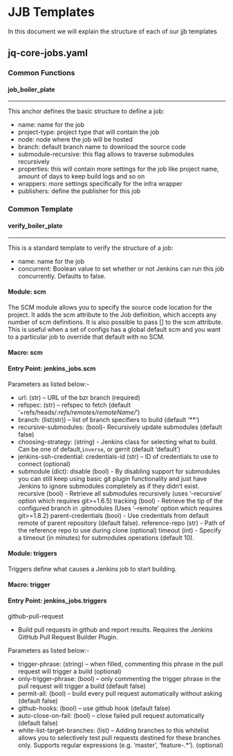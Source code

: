 # JJB Templates

In this document we will explain the structure of each of our jjb templates
## jq-core-jobs.yaml

### Common Functions
#### job_boiler_plate
---
This anchor defines the basic structure to define a job:
* name: name for the job
* project-type: project type that will contain the job
* node: node where the job will be hosted
* branch: default branch name to download the source code
* submodule-recursive: this flag allows to traverse submodules recursively
* properties: this will contain more settings for the job like project name, amount of days to keep build logs and so on
* wrappers: more settings specifically for the infra wrapper
* publishers: define the publisher for this job

### Common Template
#### verify_boiler_plate
---
This is a standard template to verify the structure of a job:

* name: name for the job
* concurrent: Boolean value to set whether or not Jenkins can run this job concurrently. Defaults to false.

#### Module: scm
The SCM module allows you to specify the source code location for the project.
It adds the scm attribute to the Job definition, which accepts any number of scm definitions. 
It is also possible to pass [] to the scm attribute. This is useful when a set of configs has a global default scm and you want to a particular job to override that default with no SCM.
#### Macro:					scm
#### Entry Point:			jenkins_jobs.scm

Parameters as listed below:-

* url: (str) – URL of the bzr branch (required)
* refspec: (str) – refspec to fetch (default ‘+refs/heads/*:refs/remotes/remoteName/*’)
* branch: (list(str)) – list of branch specifiers to build (default ‘**’)
* recursive-submodules:	(bool)- Recursively update submodules (default false)
* choosing-strategy: (string) - Jenkins class for selecting what to build. Can be one of default,`inverse`, or gerrit (default ‘default’)
* jenkins-ssh-credential: credentials-id (str) – ID of credentials to use to connect (optional)
* submodule (dict): 
			 disable (bool) - By disabling support for submodules you can still keep using basic git plugin functionality and just have Jenkins to ignore 			     	 submodules completely as if they didn’t exist.
			 recursive (bool) - Retrieve all submodules recursively (uses ‘–recursive’ option which requires git>=1.6.5)
			 tracking (bool) - Retrieve the tip of the configured branch in .gitmodules (Uses ‘–remote’ option which requires git>=1.8.2)
			 parent-credentials (bool) - Use credentials from default remote of parent repository (default false).
			 reference-repo (str) - Path of the reference repo to use during clone (optional)
			 timeout (int) - Specify a timeout (in minutes) for submodules operations (default 10).


#### Module: triggers
Triggers define what causes a Jenkins job to start building.
#### Macro:	trigger
#### Entry Point: jenkins_jobs.triggers

github-pull-request
* Build pull requests in github and report results. Requires the Jenkins GitHub Pull Request Builder Plugin.

Parameters as listed below:-

* trigger-phrase: (string) – when filled, commenting this phrase in the pull request will trigger a build (optional)
* only-trigger-phrase: (bool) – only commenting the trigger phrase in the pull request will trigger a build (default false)
* permit-all: (bool) – build every pull request automatically without asking (default false)
* github-hooks:	(bool) – use github hook (default false)
* auto-close-on-fail: (bool) – close failed pull request automatically (default false)
* white-list-target-branches: (list) – Adding branches to this whitelist allows you to selectively test pull requests destined for these branches only. Supports regular      expressions (e.g. ‘master’, ‘feature-.*’). (optional)
						
